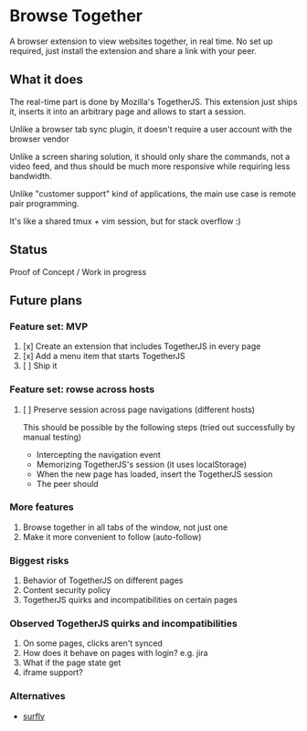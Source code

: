 # Browse Together

A browser extension to view websites together, in real time. No set up
required, just install the extension and share a link with your peer.

## What it does

The real-time part is done by Mozilla's TogetherJS. This extension just ships it, inserts it into an arbitrary page and allows to start a session.

Unlike a browser tab sync plugin, it doesn't require a user account with
the browser vendor

Unlike a screen sharing solution, it should only share the commands, not
a video feed, and thus should be much more responsive while requiring
less bandwidth.

Unlike "customer support" kind of applications, the main use case is remote pair programming.

It's like a shared tmux + vim session, but for stack overflow :)

## Status

Proof of Concept / Work in progress

## Future plans

### Feature set: MVP

1)  [x] Create an extension that includes TogetherJS in every page
1)  [x] Add a menu item that starts TogetherJS
1)  [ ] Ship it

### Feature set: rowse across hosts

1)  [ ] Preserve session across page navigations (different hosts)

    This should be possible by the following steps (tried out successfully by manual testing)
    * Intercepting the navigation event
    * Memorizing TogetherJS's session (it uses localStorage)
    * When the new page has loaded, insert the TogetherJS session
    * The peer should

### More features

1)  Browse together in all tabs of the window, not just one
1)  Make it more convenient to follow (auto-follow)

### Biggest risks

1) Behavior of TogetherJS on different pages
1) Content security policy
1) TogetherJS quirks and incompatibilities on certain pages

### Observed TogetherJS quirks and incompatibilities

1) On some pages, clicks aren't synced
1) How does it behave on pages with login? e.g. jira
1) What if the page state get
1) iframe support?


### Alternatives

* [surfly](https://www.surfly.com/)
